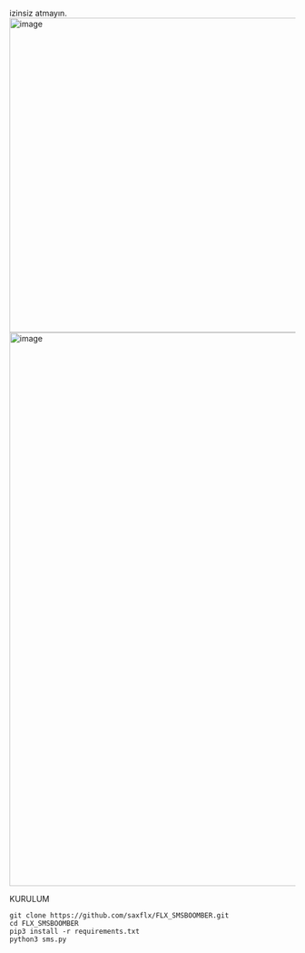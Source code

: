 izinsiz atmayın.  
<img width="901" height="554" alt="image" src="https://github.com/user-attachments/assets/dbde8ac5-d480-4ce2-80f4-21c7279319cb" />  
<img width="861" height="975" alt="image" src="https://github.com/user-attachments/assets/060f2091-9239-440a-8c01-08e93316d9bd" />  


KURULUM

    git clone https://github.com/saxflx/FLX_SMSBOOMBER.git  
    cd FLX_SMSBOOMBER  
    pip3 install -r requirements.txt  
    python3 sms.py  
